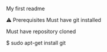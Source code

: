 My first readme

⚠️ Prerequisites
Must have git installed

Must have repository cloned

$ sudo apt-get install git
